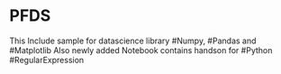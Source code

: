 # PFDS
This Include sample for datascience library #Numpy, #Pandas and #Matplotlib
Also newly added Notebook contains handson for #Python #RegularExpression
